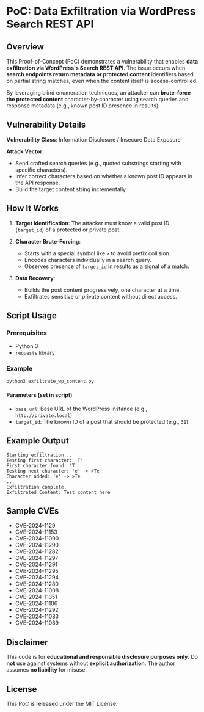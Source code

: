 # PoC: Data Exfiltration via WordPress Search REST API

## Overview

This Proof-of-Concept (PoC) demonstrates a vulnerability that enables **data exfiltration via WordPress's Search REST API**. The issue occurs when **search endpoints return metadata or protected content** identifiers based on partial string matches, even when the content itself is access-controlled.

By leveraging blind enumeration techniques, an attacker can **brute-force the protected content** character-by-character using search queries and response metadata (e.g., known post ID presence in results).

## Vulnerability Details

**Vulnerability Class**: Information Disclosure / Insecure Data Exposure

**Attack Vector**:
- Send crafted search queries (e.g., quoted substrings starting with specific characters).
- Infer correct characters based on whether a known post ID appears in the API response.
- Build the target content string incrementally.

## How It Works

1. **Target Identification**: The attacker must know a valid post ID (`target_id`) of a protected or private post.

2. **Character Brute-Forcing**:
   - Starts with a special symbol like `>` to avoid prefix collision.
   - Encodes characters individually in a search query.
   - Observes presence of `target_id` in results as a signal of a match.

3. **Data Recovery**:
   - Builds the post content progressively, one character at a time.
   - Exfiltrates sensitive or private content without direct access.

## Script Usage

### Prerequisites

- Python 3
- `requests` library

### Example

```bash
python3 exfiltrate_wp_content.py
```

#### Parameters (set in script)

- `base_url`: Base URL of the WordPress instance (e.g., `http://private.local`)
- `target_id`: The known ID of a post that should be protected (e.g., `31`)

## Example Output

```
Starting exfiltration...
Testing first character: 'T'
First character found: 'T'
Testing next character: 'e' -> >Te
Character added: 'e' -> >Te
...
Exfiltration complete.
Exfiltrated Content: Test content here
```

## Sample CVEs

- CVE-2024-1129
- CVE-2024-11153
- CVE-2024-11090
- CVE-2024-11290
- CVE-2024-11282
- CVE-2024-11297
- CVE-2024-11291
- CVE-2024-11295
- CVE-2024-11294
- CVE-2024-11280
- CVE-2024-11008
- CVE-2024-11351
- CVE-2024-11106
- CVE-2024-11292
- CVE-2024-11083
- CVE-2024-11089

## Disclaimer

This code is for **educational and responsible disclosure purposes only**. Do **not** use against systems without **explicit authorization**. The author assumes **no liability** for misuse.

## License

This PoC is released under the MIT License.
